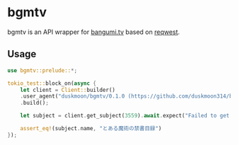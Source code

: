 # bgmtv

bgmtv is an API wrapper for [bangumi.tv](https://bgm.tv) based on [reqwest](https://crates.io/reqwest).

## Usage

```rust
use bgmtv::prelude::*;

tokio_test::block_on(async {
    let client = Client::builder()
    .user_agent("duskmoon/bgmtv/0.1.0 (https://github.com/duskmoon314/bgmtv-rs)")
    .build();

    let subject = client.get_subject(3559).await.expect("Failed to get subject");

    assert_eq!(subject.name, "とある魔術の禁書目録")
});
```